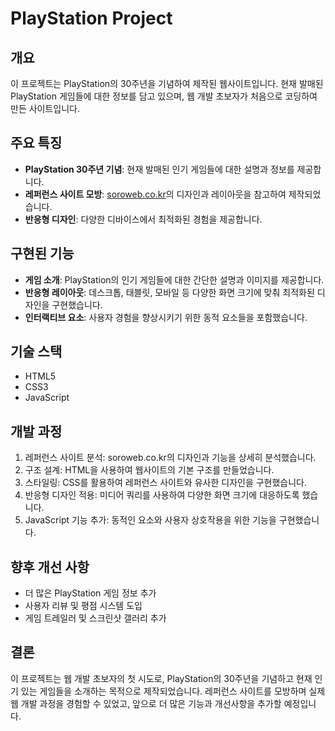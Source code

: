 # PlayStation Project

## 개요

이 프로젝트는 PlayStation의 30주년을 기념하여 제작된 웹사이트입니다. 현재 발매된 PlayStation 게임들에 대한 정보를 담고 있으며, 웹 개발 초보자가 처음으로 코딩하여 만든 사이트입니다.

## 주요 특징

- **PlayStation 30주년 기념**: 현재 발매된 인기 게임들에 대한 설명과 정보를 제공합니다.
- **레퍼런스 사이트 모방**: [soroweb.co.kr](https://soroweb.co.kr/v5/)의 디자인과 레이아웃을 참고하여 제작되었습니다.
- **반응형 디자인**: 다양한 디바이스에서 최적화된 경험을 제공합니다.

## 구현된 기능

- **게임 소개**: PlayStation의 인기 게임들에 대한 간단한 설명과 이미지를 제공합니다.
- **반응형 레이아웃**: 데스크톱, 태블릿, 모바일 등 다양한 화면 크기에 맞춰 최적화된 디자인을 구현했습니다.
- **인터랙티브 요소**: 사용자 경험을 향상시키기 위한 동적 요소들을 포함했습니다.

## 기술 스택

- HTML5
- CSS3
- JavaScript

## 개발 과정

1. 레퍼런스 사이트 분석: soroweb.co.kr의 디자인과 기능을 상세히 분석했습니다.
2. 구조 설계: HTML을 사용하여 웹사이트의 기본 구조를 만들었습니다.
3. 스타일링: CSS를 활용하여 레퍼런스 사이트와 유사한 디자인을 구현했습니다.
4. 반응형 디자인 적용: 미디어 쿼리를 사용하여 다양한 화면 크기에 대응하도록 했습니다.
5. JavaScript 기능 추가: 동적인 요소와 사용자 상호작용을 위한 기능을 구현했습니다.

## 향후 개선 사항

- 더 많은 PlayStation 게임 정보 추가
- 사용자 리뷰 및 평점 시스템 도입
- 게임 트레일러 및 스크린샷 갤러리 추가

## 결론

이 프로젝트는 웹 개발 초보자의 첫 시도로, PlayStation의 30주년을 기념하고 현재 인기 있는 게임들을 소개하는 목적으로 제작되었습니다. 레퍼런스 사이트를 모방하며 실제 웹 개발 과정을 경험할 수 있었고, 앞으로 더 많은 기능과 개선사항을 추가할 예정입니다.
